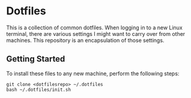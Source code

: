 # Dotfiles

This is a collection of common dotfiles. When logging in to a new Linux
terminal, there are various settings I might want to carry over from other
machines. This repository is an encapsulation of those settings.

## Getting Started

To install these files to any new machine, perform the following steps:

```shell
git clone <dotfilesrepo> ~/.dotfiles
bash ~/.dotfiles/init.sh
```
